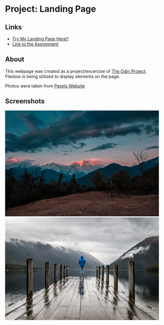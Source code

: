 # Project: Landing Page

## Links
- [Try My Landing Page Here!!](https://georgan1987.github.io/Project_Landing_page/)
- [Link to the Assignment](https://www.theodinproject.com/lessons/foundations-landing-page)

## About
This webpage was created as a project/excercise of [The Odin Project](https://www.theodinproject.com/). Flexbox is being utilized to display elements on the page.

Photos were taken from [Pexels Website](https://www.pexels.com/)

## Screenshots
![](./pic1.jpeg)
![](./header.jpg)
